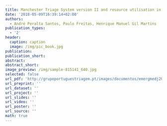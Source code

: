 ```yaml
---
title: Manchester Triage System version II and resource utilisation in the emergency department
date: '2018-05-09T16:39:14+02:00'
authors:
  - André Peralta Santos, Paulo Freitas, Henrique Manuel Gil Martins
publication_types:
  - '2'
header:
  caption: caption
  image: /img/pic_book.jpg
publication: 
publication_short: 
abstract: 
abstract_short: 
image_preview: /img/sample-815141_640.jpg
selected: false
url_pdf: 'http://grupoportuguestriagem.pt/images/documentos/emergmedj2013jan%2023Epu_ahead_of_print.pdf'
url_preprint: ''
url_dataset: ''
url_project: ''
url_slides: ''
url_video: ''
url_poster: ''
url_source: ''
math: true
---
```


